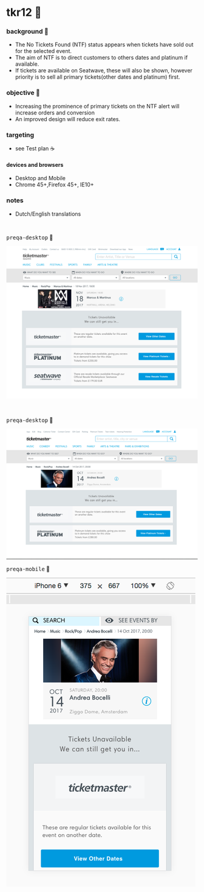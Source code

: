 # tkr12  :rocket:


### background  :bell:
- The No Tickets Found (NTF) status appears when tickets have sold out for the selected event.
- The aim of NTF is to direct customers to others dates and platinum if available.
- If tickets are available on Seatwave, these will also be shown, however priority is to sell all primary tickets(other dates and platinum) first.  


### objective :book:
- Increasing the prominence of primary tickets on the NTF alert will increase orders and conversion
- An improved design will reduce exit rates.


### targeting
- see Test plan  :coffee:          
          

#### devices and browsers
- Desktop and Mobile
- Chrome 45+,Firefox 45+, IE10+
       

### notes
- Dutch/English translations

<br/>

<kbd>preqa-desktop</kbd>  :rocket:     

![](/src/images/desktop1.png) 


<br/>

<kbd>preqa-desktop</kbd>  :rocket:     

![](/src/images/logodesktop.png) 


<kbd>preqa-mobile</kbd>  :rocket:     

![](/src/images/logomobile.png) 
